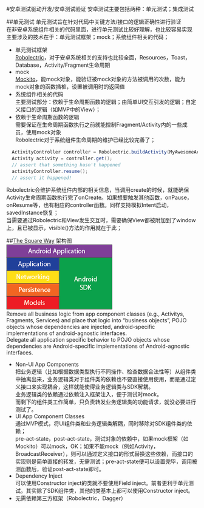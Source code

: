 #安卓测试驱动开发/安卓测试验证
安卓测试主要包括两种：单元测试；集成测试

##单元测试
单元测试旨在针对代码中关键方法/接口的逻辑正确性进行验证  
在非安卓系统组件相关的代码里面，进行单元测试比较好理解，也比较容易实现  
主要涉及的技术在于：单元测试框架；mock；系统组件相关的代码；
+  单元测试框架  
[Robolectric](http://robolectric.org/)，对于安卓系统相关的支持也比较全面，Resources，Toast，Database，Activity/Fragment生命周期
+  mock  
[Mockito](http://mockito.org/)，能mock对象，能验证被mock对象的方法被调用的次数，能为mock对象的函数插桩，设置被调用时的返回值
+  系统组件相关的代码  
主要测试部分：依赖于生命周期函数的逻辑；由简单UI交互引发的逻辑；自定义接口的逻辑（如MVP中的View）；
  +  依赖于生命周期函数的逻辑  
  需要保证在生命周期函数执行之前就能控制Fragment/Activity内的一些成员，使用mock对象  
  Robolectric对于系统组件生命周期的维护已经比较完善了；  
  ```java
	ActivityController controller = Robolectric.buildActivity(MyAwesomeActivity.class).create().start();
	Activity activity = controller.get();
	// assert that something hasn't happened
	activityController.resume();
	// assert it happened!
  ```
  Robolectric会维护系统组件内部的相关信息，当调用create的时候，就能确保Activity生命周期函数执行完了onCreate。如果想要触发其他函数，onPause，onResume等，也有相应的controller函数。同样支持模拟Intent启动，savedInstance恢复；  
  当需要通过Robolectric和View发生交互时，需要确保View都被附加到了window上，且已被显示，visible()方法的作用就在于此；
  
  ##[The Square Way](http://www.philosophicalhacker.com/2015/04/10/against-android-unit-tests/)
  架构图  
  ![androidstack-02.png](assets/androidstack-02.png)  
  Remove all business logic from app component classes (e.g., Activitys, Fragments, Services) and place that logic into “business objects”, POJO objects whose dependencies are injected, android-specific implementations of android-agnostic interfaces.  
  Delegate all application specific behavior to POJO objects whose dependencies are Android-specific implementations of Android-agnostic interfaces.
  +  Non-UI App Components  
  把业务逻辑（比如根据数据类型执行不同操作、检查数据合法性等）从组件类中抽离出来，业务逻辑类对于组件类的依赖也不要直接使用使用，而是通过定义接口来实现耦合，这样就能使得业务逻辑类与SDK解耦。  
  业务逻辑类的依赖通过依赖注入框架注入，便于测试时mock。  
  而剩下的组件类工作简单，只负责转发业务逻辑类的功能请求，就没必要进行测试了。
  +  UI App Component Classes  
  通过MVP模式，将UI组件类和业务逻辑类解耦，同时移除对SDK组件类的依赖；  
  pre-act-state，post-act-state，测试对象的依赖中，如果mock框架（如Mockito）可以mock，OK；如果不能mock（例如Activity，BroadcastReceiver），则可以通过定义接口的形式替换这些依赖，而接口的实现则是简单直接的转发，无需测试；pre-act-state便可以设置完毕，调用被测函数后，验证post-act-state即可。
  +  Dependency Inject  
  可以使用Constructor inject的类就不要使用Field inject。前者更利于单元测试。其实除了SDK组件类，其他的类基本上都可以使用Constructor inject。
  +  无需依赖第三方框架（Robolectric，Dagger）